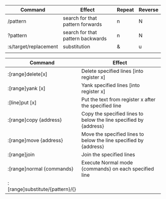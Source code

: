 | Command               | Effect                            | Repeat | Reverse |
| --------------------- | --------------------------------- | ------ | ------- |
| /pattern              | search for that pattern forwards  | n      | N       |
| ?pattern              | search for that pattern backwards | n      | N       |
| :s/target/replacement | substitution                      | &      | u       |
|                       |                                   |        |         |


| Command                         | Effect                                                            |
| ------------------------------- | ----------------------------------------------------------------- |
| :[range]delete[x]               | Delete specified lines [into register x]                          |
| :[range]yank [x]                | Yank specified lines [into register x]                            |
| :[line]put [x]                  | Put the text from register x after the specified line             |
| :[range]copy {address}          | Copy the specified lines to below the line specified by {address} |
| :[range]move {address}          | Move the specified lines to below the line specified by {address} |
| :[range]join                    | Join the specified lines                                          |
| :[range]normal {commands}       | Execute Normal mode {commands} on each specified line             |
| :[range]substitute/{pattern}/{} |                                                                   |
